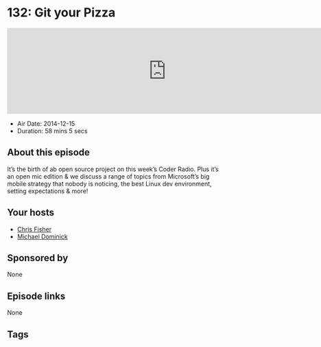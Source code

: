 # 132: Git your Pizza

<iframe src="https://player.fireside.fm/v2/MLf2ZzhC+MhmcSZGS?theme=dark" width="740" height="200" frameborder="0" scrolling="no"></iframe>

* Air Date: 2014-12-15
* Duration: 58 mins 5 secs

## About this episode

It’s the birth of ab open source project on this week’s Coder Radio. Plus it’s an open mic edition & we discuss a range of topics from Microsoft’s big mobile strategy that nobody is noticing, the best Linux dev environment, setting expectations & more!

## Your hosts
* [Chris Fisher](https://coder.show/hosts/chrislas)
* [Michael Dominick](https://coder.show/hosts/michael)

## Sponsored by

None



## Episode links

None



## Tags

